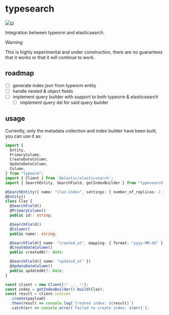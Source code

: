 # typesearch

[![ci](https://github.com/martini97/typesearch/actions/workflows/ci.yml/badge.svg)](https://github.com/martini97/typesearch/actions/workflows/ci.yml)

Integration between typeorm and elasticsearch.

> [!WARNING]
> This is highly experimental and under construction, there are no guarantees that it
> works or that it will continue to work.

## roadmap

- [ ] generate index json from typeorm entity
- [ ] handle nested & object fields
- [ ] implement query builder with support to both typeorm & elasticsearch
  + [ ] implement query dsl for said query builder

## usage

Currently, only the metadata collection and index builder have been built, you can use it as:

```typescript
import {
  Entity,
  PrimaryColumn,
  CreateDateColumn,
  UpdateDateColumn,
  Column,
} from "typeorm";
import { Client } from '@elastic/elasticsearch';
import { SearchEntity, SearchField, getIndexBuilder } from "typesearch";

@SearchEntity({ name: "claz-index", settings: { number_of_replicas: 2 } })
@Entity()
class Claz {
  @SearchField()
  @PrimaryColumn()
  public id!: string;

  @SearchField()
  @Column()
  public name!: string;

  @SearchField({ name: "created_at", mapping: { format: "yyyy-MM-dd" } })
  @CreateDateColumn()
  public createdAt!: Date;

  @SearchField({ name: "updated_at" })
  @UpdateDateColumn()
  public updatedAt?: Date;
}

const client = new Client(/* ... */);
const index = getIndexBuilder().build(Claz);
const result = client.indices
  .create(payload)
  .then(result => console.log(`Created index: ${result}`)
  .catch(err => console.error(`Failed to create index: ${err}`);
```
